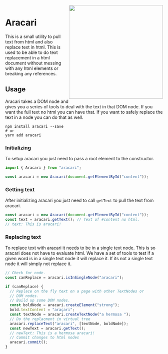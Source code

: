 <img src="./assets/aracari.svg" height="300" style="float: right; margin-left: 10px margin-bottom: 10px" />

# Aracari

This is a small utility to pull text from html and also replace text in html. This is used to be able to do text replacement in a html document without messing with any html elements or breaking any references.

## Usage

Aracari takes a DOM node and gives you a series of tools to deal with the text in that DOM node. If you want the full text no html you can have that. If you want to safely replace the text in a node you can do that as well.

```shell
npm install aracari --save
# or
yarn add aracari
```

### Initializing

To setup aracari you just need to pass a root element to the constructor.

```typescript
import { Aracari } from "aracari";

const aracari = new Aracari(document.getElementById("content"));
```

### Getting text

After initializing aracari you just need to call `getText` to pull the text from
aracari.

```typescript
const aracari = new Aracari(document.getElementById("content"));
const text = aracari.getText(); // Text of #content no html.
// text: This is aracari!
```

### Replacing text

To replace text with aracari it needs to be in a single text node. This is so aracari does not have to evaluate html. We have a set of tools to test if a given word is in a single text node it will replace it. If its not a single text node it will simply not replace it.

```typescript
// Check for node.
const canReplace = aracari.isInSingleNode("aracari");

if (canReplace) {
  // Replace on the fly text on a page with other TextNodes or
  // DOM nodes.
  // Build up some DOM nodes.
  const boldNode = aracari.createElement("strong");
  bold.textContent = "araçari";
  const textNode = aracari.createTextNode("a hermosa ");
  // Do the replacment in virtual tree
  aracari.replaceText("aracari", [textNode, boldNode]);
  const newText = aracari.getText();
  // newText: This is a hermosa aracari!
  // Commit changes to html nodes
  aracari.commit();
}
```
